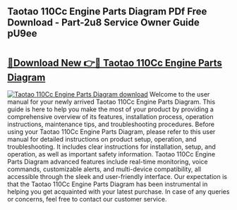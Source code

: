 ## Taotao 110Cc Engine Parts Diagram PDf Free Download - Part-2u8 Service Owner Guide pU9ee

# <h2><a href="http://dfrc9z5.blite.top/?on=Taotao+110Cc+Engine+Parts+Diagram">🔗Download New 👉🔴 Taotao 110Cc Engine Parts Diagram</a></h2>

[![Taotao 110Cc Engine Parts Diagram download](https://i.imgur.com/lujVjoI.png)](http://dfrc9z5.blite.top/?on=Taotao+110Cc+Engine+Parts+Diagram)
Welcome to the user manual for your newly arrived Taotao 110Cc Engine Parts Diagram. This guide is here to help you make the most of your product by providing a comprehensive overview of its features, installation process, operation instructions, maintenance tips, and troubleshooting procedures. Before using your Taotao 110Cc Engine Parts Diagram, please refer to this user manual for detailed instructions on product setup, operation, and troubleshooting. It includes clear instructions for installation, setup, and operation, as well as important safety information. Taotao 110Cc Engine Parts Diagram advanced features include real-time monitoring, voice commands, customizable alerts, and multi-device compatibility, all accessible through the sleek and user-friendly interface. Our expectation is that the Taotao 110Cc Engine Parts Diagram has been instrumental in helping you get acquainted with your latest purchase. In case of any queries or concerns, feel free to contact our customer service.
